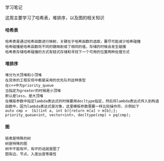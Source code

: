 学习笔记

这周主要学习了哈希表，堆排序，以及图的相关知识

#### 哈希表
```
哈希表是通过哈希函数进行映射，关键在于哈希函数的选取，要尽可能减少哈希碰撞
哈希碰撞是哈希函数将不同的键映射成了相同的值，存储的时候会发生碰撞
哈希表存储哈希碰撞的方式有链式存储和寻找下一个可用的位置两种处理方式
```
#### 堆排序

```
堆分为大顶堆和小顶堆
在具体的工程实现中都是采用的优先队列这种类型
在c++中为priority_queue
当指定为greater的时候是小顶堆
默认是less，是大顶堆
在模版参数中指定lambda表达式的时候要用decltype指定，然后将lambda表达式传入到构造函数中，因为lambda表达式是对象，这里模板参数需要一样比较操作符，示例如下
auto cmp =  [&](int a, int b){return m[a] > m[b];};
priority_queue<int, vector<int>, decltype(cmp) > pq(cmp);
```
#### 图

```
链表是特殊的树
树是特殊的图
树中不能有环，有环的话就是图了
图有边，节点，入度出度等属性
```
